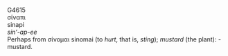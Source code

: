 <body>
  <p>G4615<br>  σίναπι  <br> sinapi  <br><i>sin‘-ap-ee </i><br>Perhaps from   σίνομαι    sinomai   (to <i>hurt</i>, that is, <i>sting</i>); <i>mustard</i> (the plant): - mustard.<br></p>
 </body>